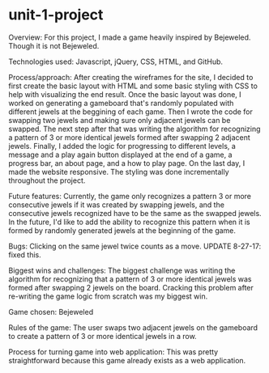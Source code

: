 # unit-1-project

Overview:
For this project, I made a game heavily inspired by Bejeweled. Though it is not Bejeweled.

Technologies used:
Javascript, jQuery, CSS, HTML, and GitHub.

Process/approach:
After creating the wireframes for the site, I decided to first create the basic layout with HTML and some basic styling with CSS to help with visualizing the end result. Once the basic layout was done, I worked on generating a gameboard that's randomly populated with different jewels at the beggining of each game. Then I wrote the code for swapping two jewels and making sure only adjacent jewels can be swapped. The next step after that was writing the algorithm for recognizing a pattern of 3 or more identical jewels formed after swapping 2 adjacent jewels. Finally, I added the logic for progressing to different levels, a message and a play again button displayed at the end of a game, a progress bar, an about page, and a how to play page. On the last day, I made the website responsive. The styling was done incrementally throughout the project.

Future features:
Currently, the game only recognizes a pattern 3 or more consecutive jewels if it was created by swapping jewels, and the consecutive jewels recognized have to be the same as the swapped jewels. In the future, I'd like to add the ability to recognize this pattern when it is formed by randomly generated jewels at the beginning of the game.

Bugs:
Clicking on the same jewel twice counts as a move. UPDATE 8-27-17: fixed this.

Biggest wins and challenges:
The biggest challenge was writing the algorithm for recognizing that a pattern of 3 or more identical jewels was formed after swapping 2 jewels on the board. Cracking this problem after re-writing the game logic from scratch was my biggest win.

Game chosen:
Bejeweled

Rules of the game:
The user swaps two adjacent jewels on the gameboard to create a pattern of 3 or more identical jewels in a row.

Process for turning game into web application:
This was pretty straightforward because this game already exists as a web application.
